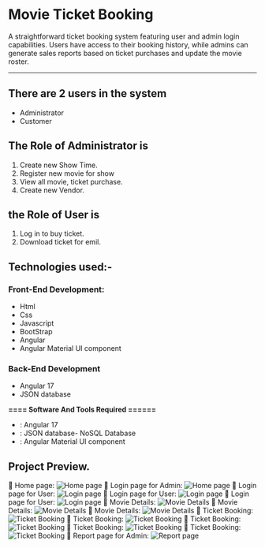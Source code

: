 # Movie Ticket Booking

A straightforward ticket booking system featuring user and admin login capabilities. Users have access to their booking history, while admins can generate sales reports based on ticket purchases and update the movie roster.
-----------------   ---------------------------------------------
## There are 2 users in the system

- Administrator
- Customer

## The Role of Administrator is
1. Create new Show Time.
2. Register new movie for show
3. View all movie, ticket purchase.
4. Create new Vendor.
## the Role of User is
1. Log in to buy ticket.
2. Download ticket for emil.


## Technologies used:-
### Front-End Development:
- Html
- Css
- Javascript
- BootStrap
- Angular
- Angular Material UI component
### Back-End Development
- Angular 17
- JSON database


**==== Software And Tools Required ======**
- :  Angular 17
- :  JSON database- NoSQL Database
- :  Angular Material UI component



Project Preview.
---------------------------------------------------------------------
:pushpin: Home page:
![ Home page](https://github.com/fatemazohor/MovieTicket_Angular_jsondb/blob/main/screenshot/Screenshot_16.png)
:pushpin: Login page for Admin:
![ Home page](https://github.com/fatemazohor/MovieTicket_Angular_jsondb/blob/main/screenshot/Screenshot_17.png)
:pushpin: Login page for User:
![ Login page](https://github.com/fatemazohor/MovieTicket_Angular_jsondb/blob/main/screenshot/Screenshot_18.png)
:pushpin: Login page for User:
![ Login page](https://github.com/fatemazohor/MovieTicket_Angular_jsondb/blob/main/screenshot/Screenshot_19.png)
:pushpin: Login page for User:
![ Login page](https://github.com/fatemazohor/MovieTicket_Angular_jsondb/blob/main/screenshot/Screenshot_20.png)
:pushpin: Movie Details:
![ Movie Details](https://github.com/fatemazohor/MovieTicket_Angular_jsondb/blob/main/screenshot/Screenshot_21.png)
:pushpin: Movie Details:
![ Movie Details](https://github.com/fatemazohor/MovieTicket_Angular_jsondb/blob/main/screenshot/Screenshot_22.png)
:pushpin: Movie Details:
![ Movie Details](https://github.com/fatemazohor/MovieTicket_Angular_jsondb/blob/main/screenshot/Screenshot_23.png)
:pushpin: Ticket Booking:
![ Ticket Booking](https://github.com/fatemazohor/MovieTicket_Angular_jsondb/blob/main/screenshot/Screenshot_24.png)
:pushpin: Ticket Booking:
![ Ticket Booking](https://github.com/fatemazohor/MovieTicket_Angular_jsondb/blob/main/screenshot/Screenshot_25.png)
:pushpin: Ticket Booking:
![ Ticket Booking](https://github.com/fatemazohor/MovieTicket_Angular_jsondb/blob/main/screenshot/Screenshot_26.png)
:pushpin: Ticket Booking:
![ Ticket Booking](https://github.com/fatemazohor/MovieTicket_Angular_jsondb/blob/main/screenshot/Screenshot_27.png)
:pushpin: Ticket Booking:
![ Ticket Booking](https://github.com/fatemazohor/MovieTicket_Angular_jsondb/blob/main/screenshot/Screenshot_28.png)
:pushpin: Report page for Admin:
![ Report page](https://github.com/fatemazohor/MovieTicket_Angular_jsondb/blob/main/screenshot/Screenshot_29.png)
